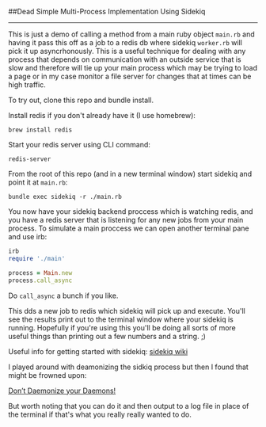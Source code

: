 ##Dead Simple Multi-Process Implementation Using Sidekiq

---

This is just a demo of calling a method from a main ruby object `main.rb` and
having it pass this off as a job to a redis db where sidekiq `worker.rb` will
pick it up asyncrhonously. This is a useful technique for dealing with any
process that depends on communication with an outside service that is slow and
therefore will tie up your main process which may be trying to load a page or in
my case monitor a file server for changes that at times can be high traffic.

To try out, clone this repo and bundle install.

Install redis if you don't already have it (I use homebrew):

```
brew install redis
```

Start your redis server using CLI command:

```
redis-server
```

From the root of this repo (and in a new terminal window) start sidekiq and
point it at `main.rb`:

```
bundle exec sidekiq -r ./main.rb
```

You now have your sidekiq backend proccess which is watching redis, and you have
a redis server that is listening for any new jobs from your main process. To
simulate a main proccess we can open another terminal pane and use irb:

```ruby
irb
require './main'

process = Main.new
process.call_async
```

Do `call_async` a bunch if you like.

This dds a new job to redis which sidekiq will pick up and execute. You'll see
the results print out to the terminal window where your sidekiq is running.
Hopefully if you're using this you'll be doing all sorts of more useful things
than printing out a few numbers and a string. ;)

Useful info for getting started with sidekiq:
[sidekiq wiki](https://github.com/mperham/sidekiq/wiki)

I played around with deamonizing the sidkiq process but then I found that might
be frowned upon:

[Don’t Daemonize your Daemons!](http://www.mikeperham.com/2014/09/22/dont-daemonize-your-daemons/)

But worth noting that you can do it and then output to a log file in place of
the terminal if that's what you really really wanted to do.
